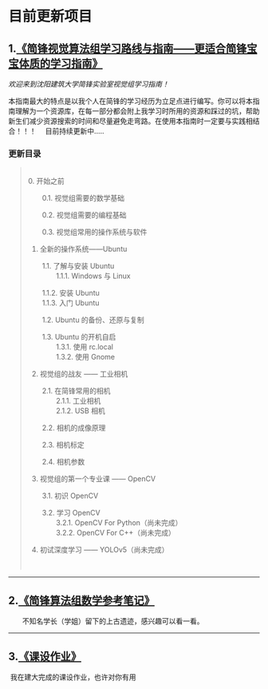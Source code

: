# 目前更新项目



## 1.[《简锋视觉算法组学习路线与指南——更适合简锋宝宝体质的学习指南》](https://github.com/mengruihao/Update-List/blob/main/%E7%AE%80%E9%94%8B%E8%A7%86%E8%A7%89%E7%BB%84%E5%AD%A6%E4%B9%A0%E8%B7%AF%E7%BA%BF%E4%B8%8E%E6%8C%87%E5%8D%97%E2%80%94%E2%80%94%E6%9B%B4%E9%80%82%E5%90%88%E7%AE%80%E9%94%8B%E5%AE%9D%E5%AE%9D%E4%BD%93%E8%B4%A8%E7%9A%84%E5%AD%A6%E4%B9%A0%E6%8C%87%E5%8D%97.pdf)
*欢迎来到沈阳建筑大学简锋实验室视觉组学习指南！*

本指南最大的特点是以我个人在简锋的学习经历为立足点进行编写。你可以将本指南理解为一个资源库，在每一部分都会附上我学习时所用的资源和踩过的坑，帮助新生们减少资源搜索的时间和尽量避免走弯路。在使用本指南时一定要与实践相结合！！！&emsp; 目前持续更新中.....

### 更新目录
> <br>
>0. 开始之前
>
> &emsp;&emsp;0.1. 视觉组需要的数学基础
>
> &emsp;&emsp;0.2. 视觉组需要的编程基础
>
> &emsp;&emsp;0.3. 视觉组常用的操作系统与软件
>
>
> 1.  全新的操作系统——Ubuntu 
>
> &emsp;&emsp;1.1. 了解与安装 Ubuntu<br>
> &emsp;&emsp;&emsp;&emsp;1.1.1. Windows 与 Linux<br>
>
> &emsp;&emsp;1.1.2. 安装 Ubuntu<br>
> &emsp;&emsp;1.1.3. 入门 Ubuntu<br>
>
> &emsp;&emsp;1.2. Ubuntu 的备份、还原与复制<br>
>
> &emsp;&emsp;1.3. Ubuntu 的开机自启<br>
> &emsp;&emsp;&emsp;&emsp;1.3.1. 使用 rc.local<br>
> &emsp;&emsp;&emsp;&emsp;1.3.2. 使用 Gnome<br>
>
>
> 2. 视觉组的战友 —— 工业相机
>
> &emsp;&emsp;2.1. 在简锋常用的相机<br>
> &emsp;&emsp;&emsp;&emsp;2.1.1. 工业相机<br>
> &emsp;&emsp;&emsp;&emsp;2.1.2. USB 相机<br>
>
> &emsp;&emsp;2.2. 相机的成像原理<br>
>
> &emsp;&emsp;2.3. 相机标定<br>
>
> &emsp;&emsp;2.4. 相机参数<br>
>
> 3. 视觉组的第一个专业课 —— OpenCV
>
> &emsp;&emsp;3.1. 初识 OpenCV<br>
>
> &emsp;&emsp;3.2. 学习 OpenCV<br>
> &emsp;&emsp;&emsp;&emsp;3.2.1. OpenCV For Python（尚未完成）<br>
> &emsp;&emsp;&emsp;&emsp;3.2.2. OpenCV For C++（尚未完成）<br>
>
> 4. 初试深度学习 —— YOLOv5（尚未完成）
> <br>


---



## 2.[《简锋算法组数学参考笔记》](https://github.com/mengruihao/Update-List/blob/main/%E7%AE%80%E9%94%8B%E7%AE%97%E6%B3%95%E7%BB%84%E6%95%B0%E5%AD%A6%E5%8F%82%E8%80%83%E7%AC%94%E8%AE%B0.pdf)

&emsp;&emsp;不知名学长（学姐）留下的上古遗迹，感兴趣可以看一看。


---


## 3.[《课设作业》](https://github.com/mengruihao/curriculum_design)

​	我在建大完成的课设作业，也许对你有用







